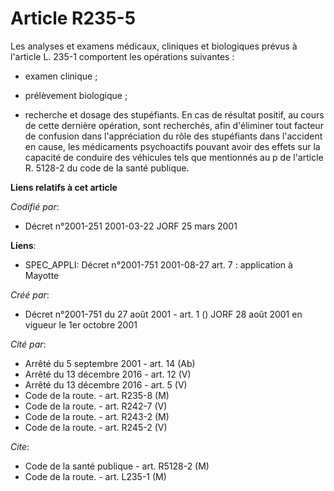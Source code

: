 # Article R235-5

Les analyses et examens médicaux, cliniques et biologiques prévus à l'article L. 235-1 comportent les opérations suivantes :

- examen clinique ;

- prélèvement biologique ;

- recherche et dosage des stupéfiants. En cas de résultat positif, au cours de cette dernière opération, sont recherchés,
afin d'éliminer tout facteur de confusion dans l'appréciation du rôle des stupéfiants dans l'accident en cause, les
médicaments psychoactifs pouvant avoir des effets sur la capacité de conduire des véhicules tels que mentionnés au p de
l'article R. 5128-2 du code de la santé publique.

**Liens relatifs à cet article**

_Codifié par_:

  - Décret n°2001-251 2001-03-22 JORF 25 mars 2001

**Liens**:

  - SPEC_APPLI: Décret n°2001-751 2001-08-27 art. 7 : application à Mayotte

_Créé par_:

  - Décret n°2001-751 du 27 août 2001 - art. 1 () JORF 28 août 2001 en vigueur le 1er octobre 2001

_Cité par_:

  - Arrêté du 5 septembre 2001 - art. 14 (Ab)
  - Arrêté du 13 décembre 2016 - art. 12 (V)
  - Arrêté du 13 décembre 2016 - art. 5 (V)
  - Code de la route. - art. R235-8 (M)
  - Code de la route. - art. R242-7 (V)
  - Code de la route. - art. R243-2 (M)
  - Code de la route. - art. R245-2 (V)

_Cite_:

  - Code de la santé publique - art. R5128-2 (M)
  - Code de la route. - art. L235-1 (M)
